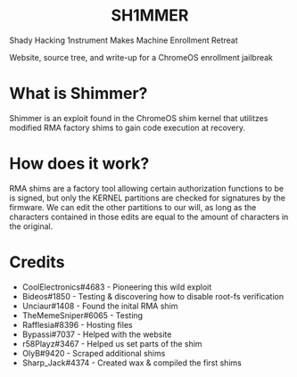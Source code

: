 <div align="center">
    <h1>SH1MMER</h1>
</div>

Shady Hacking 1nstrument Makes Machine Enrollment Retreat

Website, source tree, and write-up for a ChromeOS enrollment jailbreak

# What is Shimmer?

Shimmer is an exploit found in the ChromeOS shim kernel that utilitzes modified RMA factory shims to gain code execution at recovery.<br>

# How does it work?

RMA shims are a factory tool allowing certain authorization functions to be is signed, but only
the KERNEL partitions are checked for signatures by the firmware. We can edit the other partitions to our will, as long as the characters contained
in those edits are equal to the amount of characters in the original.

# Credits

- CoolElectronics#4683 - Pioneering this wild exploit
- Bideos#1850 - Testing & discovering how to disable root-fs verification
- Unciaur#1408 - Found the inital RMA shim
- TheMemeSniper#6065 - Testing
- Rafflesia#8396 - Hosting files
- Bypassi#7037 - Helped with the website
- r58Playz#3467 - Helped us set parts of the shim
- OlyB#9420 - Scraped additional shims
- Sharp_Jack#4374 - Created wax & compiled the first shims
